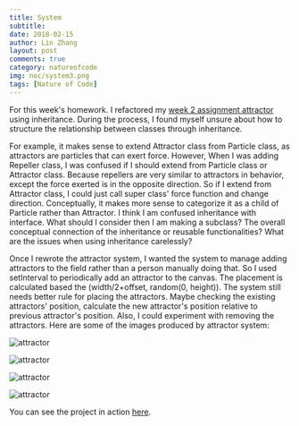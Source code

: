 ```yaml
---
title: System
subtitle:
date: 2018-02-15
author: Lin Zhang
layout: post
comments: true
category: natureofcode
img: noc/system3.png
tags: [Nature of Code]
---
```

<!-- For creating a system using OOP, I was inspired by  [ifvoidnoti's](https://www.instagram.com/ifvoidnoti/) work on instagram; especially, this [sketch](https://www.instagram.com/p/BSnpL6ig9oi/?taken-by=ifvoidnoti).This is a wonderfully generated animation of leaves. What if I made a forest based on this style? That's what I set out to do for this week. -->
For this week's homework. I refactored my [week 2 assignment attractor](https://linzhangcs.github.io/blog/natureofcode/2018/02/05/attractor.html) using inheritance.
During the process, I found myself unsure about how to structure the relationship between classes through inheritance.

For example, it makes sense to extend Attractor class from Particle class, as attractors are particles that can exert force. However, When I was adding Repeller class, I was confused if I should extend from Particle class or Attractor class. Because repellers are very similar to attractors in behavior, except the force exerted is in the opposite direction. So if I extend from Attractor class, I could just call super class' force function and change direction. Conceptually, it makes more sense to categorize it as a child of Particle rather than Attractor. I think I am confused inheritance with interface. What should I consider then I am making a subclass? The overall conceptual connection of the inheritance or reusable functionalities? What are the issues when using inheritance carelessly?

Once I rewrote the attractor system, I wanted the system to manage adding attractors to the field rather than a person manually doing that. So I used setInterval to periodically add an attractor to the canvas. The placement is calculated based the (width/2+offset, random(0, height)). The system still needs better rule for placing the attractors. Maybe checking the existing attractors' position, calculate the new attractor's position relative to previous attractor's position. Also, I could experiment with removing the attractors. Here are some of the images produced by attractor system:

![attractor]({{site.baseurl}}/assets/img/noc/system1.png)

![attractor]({{site.baseurl}}/assets/img/noc/system2.png)

![attractor]({{site.baseurl}}/assets/img/noc/system3.png)

![attractor]({{site.baseurl}}/assets/img/noc/system4.png)


You can see the project in action [here](https://linzhangcs.github.io/system/).
